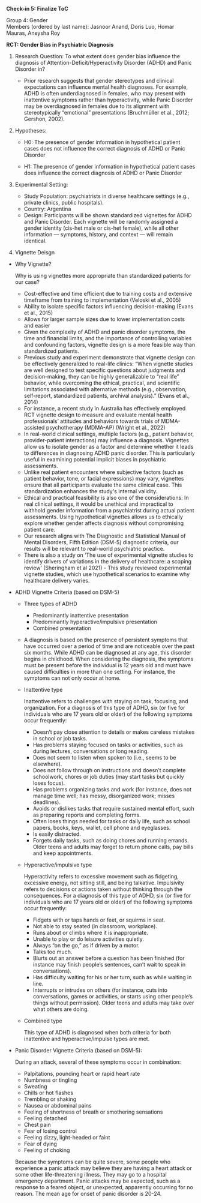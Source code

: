 **Check-in 5: Finalize ToC**

Group 4: Gender  
Members (ordered by last name): Jasnoor Anand, Doris Luo, Homar Mauras, Aneysha Roy

**RCT: Gender Bias in Psychiatric Diagnosis**

1. Research Question: To what extent does gender bias influence the diagnosis of Attention-Deficit/Hyperactivity Disorder (ADHD) and Panic Disorder in?
   * Prior research suggests that gender stereotypes and clinical expectations can influence mental health diagnoses. For example, ADHD is often underdiagnosed in 
     females, who may present with inattentive symptoms rather than hyperactivity, while Panic Disorder may be overdiagnosed in females due to its alignment with 
     stereotypically “emotional” presentations (Bruchmüller et al., 2012; Gershon, 2002).

2. Hypotheses:   
    * H0: The presence of gender information in hypothetical patient cases does not influence the correct diagnosis of ADHD or Panic Disorder
   
    * H1: The presence of gender information in hypothetical patient cases does influence the correct diagnosis of ADHD or Panic Disorder

4. Experimental Setting:  
    * Study Population: psychiatrists in diverse healthcare settings (e.g., private clinics, public hospitals).  
    * Country: Argentina
    * Design: Participants will be shown standardized vignettes for ADHD and Panic Disorder. Each vignette will be randomly assigned a gender identity (cis-het male 
      or cis-het female), while all other information — symptoms, history, and context — will remain identical.

5. Vignette Deisgn

* Why Vignette?

    Why is using vignettes more appropriate than standardized patients for our case?

    - Cost-effective and time efficient due to training costs and extensive timeframe from training to implementation (Veloski et al., 2005)
    - Ability to isolate specific factors influencing decision-making (Evans et al., 2015)
    - Allows for larger sample sizes due to lower implementation costs and easier 
    - Given the complexity of ADHD and panic disorder symptoms, the time and financial limits, and the importance of controlling variables and confounding factors, vignette design is a more feasible way than standardized patients.
    - Previous study and experiment demonstrate that vignette design can be effectively generalized to real-life clinics: “When vignette studies are well designed to test specific questions about judgments and decision-making, they can be highly generalizable to “real life” behavior, while overcoming the ethical, practical, and scientific limitations associated with alternative methods (e.g., observation, self-report, standardized patients, archival analysis).”  (Evans et al., 2014) 
    - For instance, a recent study in Australia has effectively employed RCT vignette design to measure and evaluate mental health professionals’ attitudes and behaviors towards trials of MDMA-assisted psychotherapy (MDMA-AP) (Wright et al., 2022) 
    - In real-world clinical settings, multiple factors (e.g., patient behavior, provider-patient interactions) may influence a diagnosis. Vignettes allow us to isolate gender as a factor and determine whether it leads to differences in diagnosing ADHD panic disorder. This is particularly useful in examining potential implicit biases in psychiatric assessments.
    - Unlike real patient encounters where subjective factors (such as patient behavior, tone, or facial expressions) may vary, vignettes ensure that all participants evaluate the same clinical case. This standardization enhances the study's internal validity.
    - Ethical and practical feasibility is also one of the considerations: In real clinical settings, it would be unethical and impractical to withhold gender information from a psychiatrist during actual patient assessments. Using hypothetical vignettes allows us to ethically explore whether gender affects diagnosis without compromising patient care.
    - Our research aligns with The Diagnostic and Statistical Manual of Mental Disorders, Fifth Edition (DSM-5) diagnostic criteria, our results will be relevant to real-world psychiatric practice. 
    - There is also a study on ‘The use of experimental vignette studies to identify drivers of variations in the delivery of healthcare: a scoping review’ (Sheringham et al 2021) - This study reviewed experimental vignette studies, which use hypothetical scenarios to examine why healthcare delivery varies.

* ADHD Vignette Criteria (based on DSM-5)

   * Three types of ADHD
      - Predominantly inattentive presentation
      - Predominantly hyperactive/impulsive presentation
      - Combined presentation
   
   * A diagnosis is based on the presence of persistent symptoms that have occurred over a period of time and are noticeable over the past six months. While ADHD can 
    be diagnosed at any age, this disorder begins in childhood. When considering the diagnosis, the symptoms must be present before the individual is 12 years old 
    and must have caused difficulties in more than one setting. For instance, the symptoms can not only occur at home.

   * Inattentive type
    
      Inattentive refers to challenges with staying on task, focusing, and organization. For a diagnosis of this type of ADHD, six (or five for individuals who are 17 years old or older) of the following symptoms occur frequently:
    
      - Doesn’t pay close attention to details or makes careless mistakes in school or job tasks.
      - Has problems staying focused on tasks or activities, such as during lectures, conversations or long reading.
      - Does not seem to listen when spoken to (i.e., seems to be elsewhere).
      - Does not follow through on instructions and doesn’t complete schoolwork, chores or job duties (may start tasks but quickly loses focus).
      - Has problems organizing tasks and work (for instance, does not manage time well; has messy, disorganized work; misses deadlines).
      - Avoids or dislikes tasks that require sustained mental effort, such as preparing reports and completing forms.
      - Often loses things needed for tasks or daily life, such as school papers, books, keys, wallet, cell phone and eyeglasses.
      - Is easily distracted.
      - Forgets daily tasks, such as doing chores and running errands. Older teens and adults may forget to return phone calls, pay bills and keep appointments.
   
   * Hyperactive/impulsive type
    
      Hyperactivity refers to excessive movement such as fidgeting, excessive energy, not sitting still, and being talkative. Impulsivity refers to decisions or 
      actions taken without thinking through the consequences. For a diagnosis of this type of ADHD, six (or five for individuals who are 17 years old or older) of the 
      following symptoms occur frequently:
      
      - Fidgets with or taps hands or feet, or squirms in seat.
      - Not able to stay seated (in classroom, workplace).
      - Runs about or climbs where it is inappropriate.
      - Unable to play or do leisure activities quietly.
      - Always “on the go,” as if driven by a motor.
      - Talks too much.
      - Blurts out an answer before a question has been finished (for instance may finish people’s sentences, can’t wait to speak in conversations).
      - Has difficulty waiting for his or her turn, such as while waiting in line.
      - Interrupts or intrudes on others (for instance, cuts into conversations, games or activities, or starts using other people’s things without permission). Older 
        teens and adults may take over what others are doing.

   * Combined type
     
     This type of ADHD is diagnosed when both criteria for both inattentive and hyperactive/impulse types are met.

     
* Panic Disorder Vignette Criteria (based on DSM-5):
  
  During an attack, several of these symptoms occur in combination:
  
    - Palpitations, pounding heart or rapid heart rate
    - Numbness or tingling
    - Sweating
    - Chills or hot flashes
    - Trembling or shaking
    - Nausea or abdominal pains
    - Feeling of shortness of breath or smothering sensations
    - Feeling detached
    - Chest pain
    - Fear of losing control
    - Feeling dizzy, light-headed or faint
    - Fear of dying
    - Feeling of choking
  
  Because the symptoms can be quite severe, some people who experience a panic attack may believe they are having a heart attack or some other life-threatening illness. They may go to a hospital emergency department. Panic attacks may be expected, such as a response to a feared object, or unexpected, apparently occurring for no reason. The mean age for onset of panic disorder is 20-24.





